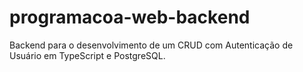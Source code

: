 # programacoa-web-backend
Backend para o desenvolvimento de um CRUD com Autenticação de Usuário em TypeScript e PostgreSQL.
